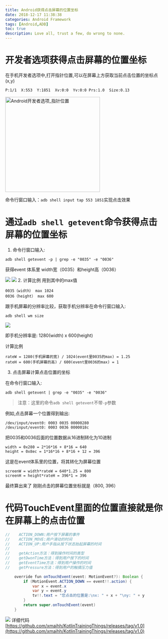 ```yaml
---
title: Android获得点击屏幕的位置坐标
date: 2018-12-17 11:38:38
categories: Android Framework
tags: [Android,ADB]
toc: true
description: Love all, trust a few, do wrong to none.
---
```

# 开发者选项获得点击屏幕的位置坐标

在手机开发者选项中,打开指针位置,可以在屏幕上方获取当前点击位置的坐标点(x,y)

```shell
P:1/1  X:553  Y:1851  Xv:0:0  Yv:0:0 Prs:1.0  Size:0.13
```

 <img src="https://i.loli.net/2018/12/18/5c18b910782fd.jpg" width = "300" alt="Android开发者选项_指针位置" align=center />

 命令行窗口输入：`adb shell input tap 553 1851`实现点击效果

# 通过`adb shell getevent`命令获得点击屏幕的位置坐标

1. 命令行窗口输入:
```shell 
adb shell getevent -p | grep -e "0035" -e "0036"
```

获得event 体系里 width宽（0035）和height高（0036）

![](https://i.loli.net/2018/12/18/5c18bd9839f38.png)
![](https://i.loli.net/2018/12/18/5c18bf79433b8.png)
2. 计算比例 
用到其中的max值
```shell
0035（width） max 1024
0036（height） max 600
```
跟手机屏幕的分辨率比较，获取手机分辨率在命令行窗口输入:
```shell
adb shell wm size 
```
![](https://i.loli.net/2018/12/18/5c18c406093bf.png)

即手机分辨率是: 1280(width) x 600(height)

计算比例

```shell
rateW = 1280(手机屏幕的宽) / 1024(event里0035的max) = 1.25
rateH = 600(手机屏幕的高) / 600(event里0036的max) = 1
```
3. 点击屏幕计算点击位置的坐标

在命令行窗口输入:

```shell
adb shell getevent | grep -e "0035" -e "0036"
```
> 注意：这里的命令`adb shell getevent`不带`-p`参数

例如,点击屏幕一个位置得到输出:

```shell
/dev/input/event0: 0003 0035 00000280
/dev/input/event0: 0003 0036 0000018c
```

把0035和0036后面的位置数据从16进制转化为10进制

```shell
width = 0x280 = 2*16*16 + 8*16 = 640
height = 0x8ec = 1*16*16 + 8*16 + 12 = 396
```
这是在event体系里的位置，将其转化为屏幕位置

```shell
screenW = width*rateW = 640*1.25 = 800
screenH = height*rateH = 396*1 = 396
```
最终算出来了
刚刚点击的屏幕位置坐标就是（800, 396）

# 代码TouchEvent里面的位置直接就是你在屏幕上的点击位置

```Java
//    ACTION_DOWN:用户按下屏幕的事件
//    ACTION_MOVE:用户滑动的时间
//    ACTION_UP:用户手指从按下状态抬起屏幕的时间
//
//    getAction方法：得到操作时间的类型
//    getDwonTime方法：得到用户按下的时间
//    getEventTime方法：得到用户操作的时间
//    getPressure方法：得到用户的触摸压力值

    override fun onTouchEvent(event: MotionEvent?): Boolean {
        if (MotionEvent.ACTION_DOWN == event!!.action) {
            var x = event.x
            var y = event.y
            tv!!.text = "您点击的位置是:\nx: " + x + "\ny: " + y
        }
        return super.onTouchEvent(event)
    }
```
![](https://i.loli.net/2018/12/18/5c18c98c3685a.png)
详细代码
[https://github.com/xmaihh/KotlinTrainingThings/releases/tag/v1.0](https://github.com/xmaihh/KotlinTrainingThings/releases/tag/v1.0)